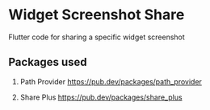 # Widget Screenshot Share

Flutter code for sharing a specific widget screenshot 

## Packages used

1) Path Provider
https://pub.dev/packages/path_provider

2) Share Plus
https://pub.dev/packages/share_plus





